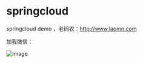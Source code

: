 # springcloud
springcloud demo ，老码农：http://www.laomn.com



加我微信：

 ![image](https://github.com/henanren/majiang/blob/master/jpg/weixin.jpg)